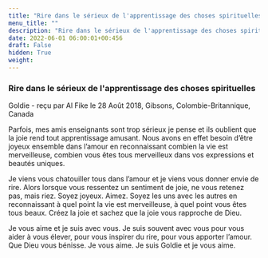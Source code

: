 ```yaml
---
title: "Rire dans le sérieux de l'apprentissage des choses spirituelles"
menu_title: ""
description: "Rire dans le sérieux de l'apprentissage des choses spirituelles"
date: 2022-06-01 06:00:01+00:456
draft: False
hidden: True
weight:
---
```

### Rire dans le sérieux de l'apprentissage des choses spirituelles

Goldie - reçu par Al Fike le 28 Août 2018, Gibsons, Colombie-Britannique, Canada

Parfois, mes amis enseignants sont trop sérieux je pense et ils oublient que la joie rend tout apprentissage amusant. Nous avons en effet besoin d’être joyeux ensemble dans l’amour en reconnaissant combien la vie est merveilleuse, combien vous êtes tous merveilleux dans vos expressions et beautés uniques.

Je viens vous chatouiller tous dans l’amour et je viens vous donner envie de rire. Alors lorsque vous ressentez un sentiment de joie, ne vous retenez pas, mais riez. Soyez joyeux. Aimez. Soyez les uns avec les autres en reconnaissant à quel point la vie est merveilleuse, à quel point vous êtes tous beaux. Créez la joie et sachez que la joie vous rapproche de Dieu.

Je vous aime et je suis avec vous. Je suis souvent avec vous pour vous aider à vous élever, pour vous inspirer du rire, pour vous apporter l’amour. Que Dieu vous bénisse. Je vous aime. Je suis Goldie et je vous aime.



